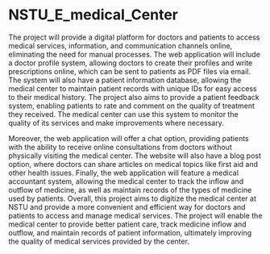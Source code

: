 # NSTU_E_medical_Center
The project will provide a digital platform for doctors and patients to access medical services, information, and communication channels online, eliminating the need for manual processes. The web application will include a doctor profile system, allowing doctors to create their profiles and write prescriptions online, which can be sent to patients as PDF files via email. The system will also have a patient information database, allowing the medical center to maintain patient records with unique IDs for easy access to their medical history. The project also aims to provide a patient feedback system, enabling patients to rate and comment on the quality of treatment they received. The medical center can use this system to monitor the quality of its services and make improvements where necessary. 

Moreover, the web application will offer a chat option, providing patients with the ability to receive online consultations from doctors without physically visiting the medical center. The website will also have a blog post option, where doctors can share articles on medical topics like first aid and other health issues. Finally, the web application will feature a medical accountant system, allowing the medical center to track the inflow and outflow of medicine, as well as maintain records of the types of medicine used by patients. Overall, this project aims to digitize the medical center at NSTU and provide a more convenient and efficient way for doctors and patients to access and manage medical services. The project will enable the medical center to provide better patient care, track medicine inflow and outflow, and maintain records of patient information, ultimately improving the quality of medical services provided by the center.

